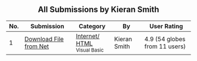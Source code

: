 ﻿<div align="center">

## All Submissions by Kieran Smith

</div>

No.  | Submission | Category | By   | User Rating
---- | ---------- | -------- | ---- | -----------
1 | [Download File from Net<br />](https://github.com/Planet-Source-Code/kieran-smith-download-file-from-net__1-23271) | [Internet/ HTML<br /><sup>Visual Basic</sup>](../ByCategory/internet-html__1-34.md) | Kieran Smith | 4.9 (54 globes from 11 users)

